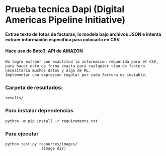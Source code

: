 # Prueba tecnica Dapi (Digital Americas Pipeline Initiative)

#### Extrae texto de fotos de facturas, lo modela bajo archivos JSON e intenta extraer información especifica para colocarla en CSV
#### Hace uso de Boto3, API de AMAZON

    No logre extraer con exactitud la informacion requerida para el CSV, para hacer esto de forma exacta para cualquier tipo de factura necesitaria muchos datos y algo de ML.
    Implementar una expresion regular por cada factura es inviable.

### Carpeta de resultados: 
    results/
### Para instalar dependencias
    python -m pip install -r requirements.txt
### Para ejecutar
    python test.py resources/images/
                    (image dir)



